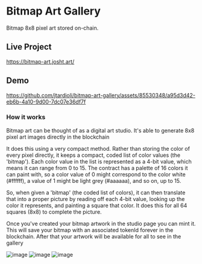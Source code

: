 # Bitmap Art Gallery

Bitmap 8x8 pixel art stored on-chain.

## Live Project

https://bitmap-art.josht.art/

## Demo

https://github.com/jtardioli/bitmap-art-gallery/assets/85530348/a95d3d42-eb6b-4a10-9d00-7dc07e36df7f


### How it works

Bitmap art can be thought of as a digital art studio. It's able to generate 8x8 pixel art images directly in the blockchain

It does this using a very compact method. Rather than storing the color of every pixel directly, it keeps a compact, coded list of color values (the 'bitmap'). Each color value in the list is represented as a 4-bit value, which means it can range from 0 to 15. The contract has a palette of 16 colors it can paint with, so a color value of 0 might correspond to the color white (#ffffff), a value of 1 might be light grey (#aaaaaa), and so on, up to 15.

So, when given a 'bitmap' (the coded list of colors), it can then translate that into a proper picture by reading off each 4-bit value, looking up the color it represents, and painting a square that color. It does this for all 64 squares (8x8) to complete the picture.

Once you've created your bitmap artwork in the studio page you can mint it. This will save your bitmap with an associated tokenId forever in the blockchain. After that your artwork will be available for all to see in the gallery

![image](https://github.com/jtardioli/bitmap-art-gallery/assets/85530348/d143e1b5-3d8f-4579-93bc-66b9f0ffcfa6)
![image](https://github.com/jtardioli/bitmap-art-gallery/assets/85530348/dd07d693-e31c-451a-9c18-99d1d4bb91b4)
![image](https://github.com/jtardioli/bitmap-art-gallery/assets/85530348/b42eb2b1-aacd-44ac-a40a-1a509ec1082b)

